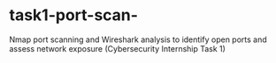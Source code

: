 # task1-port-scan-
Nmap port scanning and Wireshark analysis to identify open ports and assess network exposure (Cybersecurity Internship Task 1)
